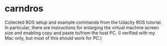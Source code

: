 # carndros

Collected ROS setup and example commands from the Udacity ROS tutorial. In particular, there are instructions for enlarging the virtual machine screen size and enabling copy and paste to/from the host PC. (I verified with my Mac only, but most of this should work for PC.)
